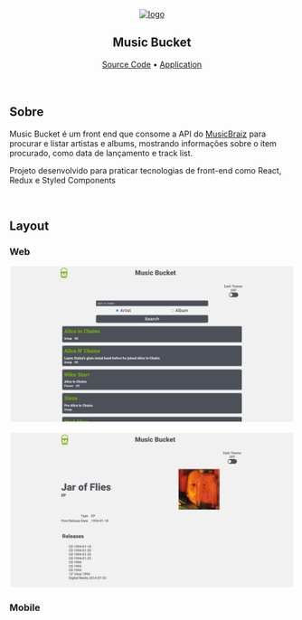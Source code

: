 <section align='center'>
  <a href='https://music-bucket.vercel.app' target="_blank">
    <img src="https://music-bucket.vercel.app/images/mb_icon_opt.svg" alt="logo" />
  </a>
  <h1 align='center'>Music Bucket</h1>
  <a href="https://github.com/leo606/MusicBucket">Source Code</a> • <a href="https://music-bucket.vercel.app">Application</a>
</section>
<br/>
<br/>
<section>
  <h2>Sobre</h2>
  <p>Music Bucket é um front end que consome a API do <a href='https://musicbrainz.org/doc/MusicBrainz_API'>MusicBraiz</a> para procurar e listar artistas e albums, mostrando informações sobre o ítem procurado, como data de lançamento e track list.</p>
  </p>Projeto desenvolvido para praticar tecnologias de front-end como React, Redux e Styled Components</p>
</section>
<br/>
<section align='center'>
  <h2 align='left'>Layout</h2>
  <h3 align='left'>Web</h3>
    <img width='500' src="images/web_home.jpg" alt="web page screenshot" />
    <br/>
    <br/>
    <img width='500' src="images/web_release.jpg" alt="web page screenshot" />
  <h3 align='left'>Mobile</h3>
    <img width='300' src="" alt="" />
</section>

